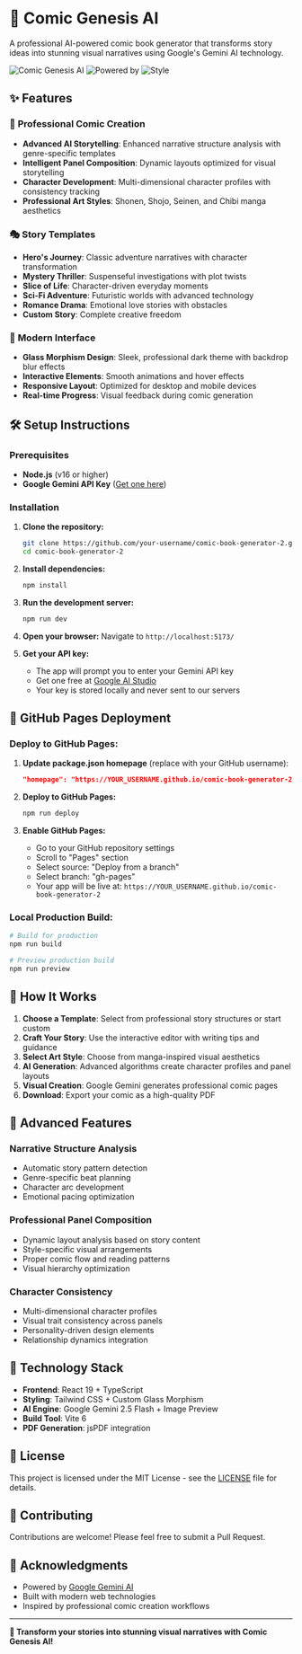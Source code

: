 # 🎨 Comic Genesis AI

A professional AI-powered comic book generator that transforms story ideas into stunning visual narratives using Google's Gemini AI technology.

![Comic Genesis AI](https://img.shields.io/badge/Built%20with-React%20%2B%20TypeScript-blue)
![Powered by](https://img.shields.io/badge/Powered%20by-Google%20Gemini-orange)
![Style](https://img.shields.io/badge/UI-Modern%20Glass%20Design-purple)

## ✨ Features

### 🚀 **Professional Comic Creation**
- **Advanced AI Storytelling**: Enhanced narrative structure analysis with genre-specific templates
- **Intelligent Panel Composition**: Dynamic layouts optimized for visual storytelling
- **Character Development**: Multi-dimensional character profiles with consistency tracking
- **Professional Art Styles**: Shonen, Shojo, Seinen, and Chibi manga aesthetics

### 🎭 **Story Templates**
- **Hero's Journey**: Classic adventure narratives with character transformation
- **Mystery Thriller**: Suspenseful investigations with plot twists
- **Slice of Life**: Character-driven everyday moments
- **Sci-Fi Adventure**: Futuristic worlds with advanced technology
- **Romance Drama**: Emotional love stories with obstacles
- **Custom Story**: Complete creative freedom

### 🎨 **Modern Interface**
- **Glass Morphism Design**: Sleek, professional dark theme with backdrop blur effects
- **Interactive Elements**: Smooth animations and hover effects
- **Responsive Layout**: Optimized for desktop and mobile devices
- **Real-time Progress**: Visual feedback during comic generation

## 🛠️ Setup Instructions

### Prerequisites
- **Node.js** (v16 or higher)
- **Google Gemini API Key** ([Get one here](https://makersuite.google.com/app/apikey))

### Installation

1. **Clone the repository:**
   ```bash
   git clone https://github.com/your-username/comic-book-generator-2.git
   cd comic-book-generator-2
   ```

2. **Install dependencies:**
   ```bash
   npm install
   ```

3. **Run the development server:**
   ```bash
   npm run dev
   ```

4. **Open your browser:**
   Navigate to `http://localhost:5173/`

5. **Get your API key:**
   - The app will prompt you to enter your Gemini API key
   - Get one free at [Google AI Studio](https://makersuite.google.com/app/apikey)
   - Your key is stored locally and never sent to our servers

## 🚀 GitHub Pages Deployment

### Deploy to GitHub Pages:

1. **Update package.json homepage** (replace with your GitHub username):
   ```json
   "homepage": "https://YOUR_USERNAME.github.io/comic-book-generator-2"
   ```

2. **Deploy to GitHub Pages:**
   ```bash
   npm run deploy
   ```

3. **Enable GitHub Pages:**
   - Go to your GitHub repository settings
   - Scroll to "Pages" section
   - Select source: "Deploy from a branch"
   - Select branch: "gh-pages"
   - Your app will be live at: `https://YOUR_USERNAME.github.io/comic-book-generator-2`

### Local Production Build:

```bash
# Build for production
npm run build

# Preview production build
npm run preview
```

## 🎯 How It Works

1. **Choose a Template**: Select from professional story structures or start custom
2. **Craft Your Story**: Use the interactive editor with writing tips and guidance
3. **Select Art Style**: Choose from manga-inspired visual aesthetics
4. **AI Generation**: Advanced algorithms create character profiles and panel layouts
5. **Visual Creation**: Google Gemini generates professional comic pages
6. **Download**: Export your comic as a high-quality PDF

## 🧠 Advanced Features

### **Narrative Structure Analysis**
- Automatic story pattern detection
- Genre-specific beat planning
- Character arc development
- Emotional pacing optimization

### **Professional Panel Composition**
- Dynamic layout analysis based on story content
- Style-specific visual arrangements
- Proper comic flow and reading patterns
- Visual hierarchy optimization

### **Character Consistency**
- Multi-dimensional character profiles
- Visual trait consistency across panels
- Personality-driven design elements
- Relationship dynamics integration

## 🎨 Technology Stack

- **Frontend**: React 19 + TypeScript
- **Styling**: Tailwind CSS + Custom Glass Morphism
- **AI Engine**: Google Gemini 2.5 Flash + Image Preview
- **Build Tool**: Vite 6
- **PDF Generation**: jsPDF integration

## 📝 License

This project is licensed under the MIT License - see the [LICENSE](LICENSE) file for details.

## 🤝 Contributing

Contributions are welcome! Please feel free to submit a Pull Request.

## 🌟 Acknowledgments

- Powered by [Google Gemini AI](https://ai.google.dev/)
- Built with modern web technologies
- Inspired by professional comic creation workflows

---

**🎨 Transform your stories into stunning visual narratives with Comic Genesis AI!**